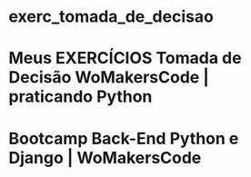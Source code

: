 # exerc_tomada_de_decisao

# Meus EXERCÍCIOS Tomada de Decisão WoMakersCode | praticando Python


# Bootcamp Back-End Python e Django | WoMakersCode
